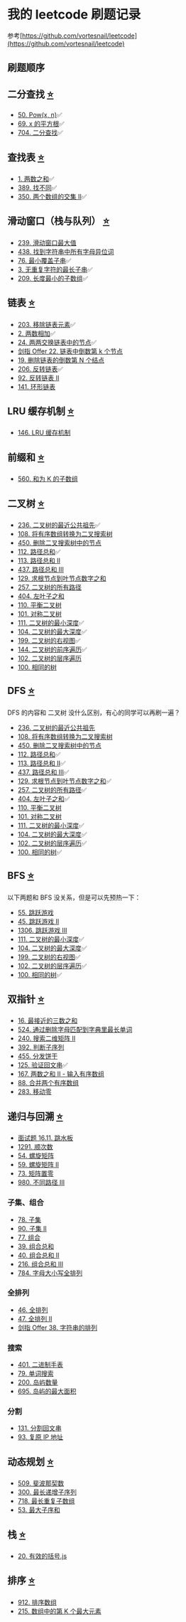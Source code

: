 # 我的 leetcode 刷题记录

参考[https://github.com/vortesnail/leetcode](https://github.com/vortesnail/leetcode)

## 刷题顺序

## 二分查找 [⭐️](https://leetcode-cn.com/problem-list/eX9fB8Ea)

- [50. Pow(x, n)](https://leetcode-cn.com/problems/powx-n/)✅
- [69. x 的平方根](https://leetcode-cn.com/problems/sqrtx/)✅
- [704. 二分查找](https://leetcode-cn.com/problems/binary-search/)✅

## 查找表 [⭐️](https://leetcode-cn.com/problem-list/KYFPLOXw)

- [1. 两数之和](https://leetcode-cn.com/problems/two-sum/)✅
- [389. 找不同](https://leetcode-cn.com/problems/find-the-difference/)✅
- [350. 两个数组的交集 II](https://leetcode-cn.com/problems/intersection-of-two-arrays-ii/)✅

## 滑动窗口（栈与队列） [⭐️](https://leetcode-cn.com/problem-list/SELtXHM4)

- [239. 滑动窗口最大值](https://leetcode-cn.com/problems/sliding-window-maximum/)
- [438. 找到字符串中所有字母异位词](https://leetcode-cn.com/problems/find-all-anagrams-in-a-string/)
- [76. 最小覆盖子串](https://leetcode-cn.com/problems/minimum-window-substring/)✅
- [3. 无重复字符的最长子串](https://leetcode-cn.com/problems/longest-substring-without-repeating-characters/)✅
- [209. 长度最小的子数组](https://leetcode-cn.com/problems/minimum-size-subarray-sum/)✅

## 链表 [⭐️](https://leetcode-cn.com/problem-list/y3PLlGWQ)

- [203. 移除链表元素](https://leetcode-cn.com/problems/remove-linked-list-elements/)✅
- [2. 两数相加](https://leetcode-cn.com/problems/add-two-numbers/)✅
- [24. 两两交换链表中的节点](https://leetcode-cn.com/problems/swap-nodes-in-pairs/)✅
- [剑指 Offer 22. 链表中倒数第 k 个节点](https://leetcode-cn.com/problems/lian-biao-zhong-dao-shu-di-kge-jie-dian-lcof/)
- [19. 删除链表的倒数第 N 个结点](https://leetcode-cn.com/problems/remove-nth-node-from-end-of-list/)
- [206. 反转链表](https://leetcode-cn.com/problems/reverse-linked-list/)✅
- [92. 反转链表 II](https://leetcode-cn.com/problems/reverse-linked-list-ii/)
- [141. 环形链表](https://leetcode-cn.com/problems/linked-list-cycle/)

## LRU 缓存机制 [⭐️](https://leetcode-cn.com/problem-list/97TDHRRC)

- [146. LRU 缓存机制](https://leetcode-cn.com/problems/lru-cache/)

## 前缀和 [⭐️](https://leetcode-cn.com/problem-list/kNTVZps1)

- [560. 和为 K 的子数组](https://leetcode-cn.com/problems/subarray-sum-equals-k/)

## 二叉树 [⭐️](https://leetcode-cn.com/problem-list/nSzezqrS)

- [236. 二叉树的最近公共祖先](https://leetcode-cn.com/problems/lowest-common-ancestor-of-a-binary-tree/)✅
- [108. 将有序数组转换为二叉搜索树](https://leetcode-cn.com/problems/convert-sorted-array-to-binary-search-tree/)
- [450. 删除二叉搜索树中的节点](https://leetcode-cn.com/problems/delete-node-in-a-bst/)
- [112. 路径总和](https://leetcode-cn.com/problems/path-sum/)✅
- [113. 路径总和 II](https://leetcode-cn.com/problems/path-sum-ii/)
- [437. 路径总和 III](https://leetcode-cn.com/problems/path-sum-iii/)
- [129. 求根节点到叶节点数字之和](https://leetcode-cn.com/problems/sum-root-to-leaf-numbers/)
- [257. 二叉树的所有路径](https://leetcode-cn.com/problems/binary-tree-paths/)
- [404. 左叶子之和](https://leetcode-cn.com/problems/sum-of-left-leaves/)
- [110. 平衡二叉树](https://leetcode-cn.com/problems/balanced-binary-tree/)
- [101. 对称二叉树](https://leetcode-cn.com/problems/symmetric-tree/)
- [111. 二叉树的最小深度](https://leetcode-cn.com/problems/minimum-depth-of-binary-tree/)✅
- [104. 二叉树的最大深度](https://leetcode-cn.com/problems/maximum-depth-of-binary-tree/)✅
- [199. 二叉树的右视图](https://leetcode-cn.com/problems/binary-tree-right-side-view/)✅
- [144. 二叉树的前序遍历](https://leetcode-cn.com/problems/binary-tree-preorder-traversal/)✅
- [102. 二叉树的层序遍历](https://leetcode-cn.com/problems/binary-tree-level-order-traversal/)
- [100. 相同的树](https://leetcode-cn.com/problems/same-tree/)

## DFS [⭐️](https://leetcode-cn.com/problem-list/nSzezqrS)

DFS 的内容和 二叉树 没什么区别，有心的同学可以再刷一遍？

- [236. 二叉树的最近公共祖先](https://leetcode-cn.com/problems/lowest-common-ancestor-of-a-binary-tree/)
- [108. 将有序数组转换为二叉搜索树](https://leetcode-cn.com/problems/convert-sorted-array-to-binary-search-tree/)
- [450. 删除二叉搜索树中的节点](https://leetcode-cn.com/problems/delete-node-in-a-bst/)
- [112. 路径总和](https://leetcode-cn.com/problems/path-sum/)✅
- [113. 路径总和 II](https://leetcode-cn.com/problems/path-sum-ii/)✅
- [437. 路径总和 III](https://leetcode-cn.com/problems/path-sum-iii/)✅
- [129. 求根节点到叶节点数字之和](https://leetcode-cn.com/problems/sum-root-to-leaf-numbers/)✅
- [257. 二叉树的所有路径](https://leetcode-cn.com/problems/binary-tree-paths/)✅
- [404. 左叶子之和](https://leetcode-cn.com/problems/sum-of-left-leaves/)✅
- [110. 平衡二叉树](https://leetcode-cn.com/problems/balanced-binary-tree/)
- [101. 对称二叉树](https://leetcode-cn.com/problems/symmetric-tree/)
- [111. 二叉树的最小深度](https://leetcode-cn.com/problems/minimum-depth-of-binary-tree/)✅
- [104. 二叉树的最大深度](https://leetcode-cn.com/problems/maximum-depth-of-binary-tree/)✅
- [102. 二叉树的层序遍历](https://leetcode-cn.com/problems/binary-tree-level-order-traversal/)✅
- [100. 相同的树](https://leetcode-cn.com/problems/same-tree/)✅

## BFS [⭐️](https://leetcode-cn.com/problem-list/cdsPeEX5)

以下两题和 BFS 没关系，但是可以先预热一下：

- [55. 跳跃游戏](https://leetcode-cn.com/problems/jump-game/)
- [45. 跳跃游戏 II](https://leetcode-cn.com/problems/jump-game-ii/)
- [1306. 跳跃游戏 III](https://leetcode-cn.com/problems/jump-game-iii/)
- [111. 二叉树的最小深度](https://leetcode-cn.com/problems/minimum-depth-of-binary-tree/)✅
- [104. 二叉树的最大深度](https://leetcode-cn.com/problems/maximum-depth-of-binary-tree/)✅
- [199. 二叉树的右视图](https://leetcode-cn.com/problems/binary-tree-right-side-view/)✅
- [102. 二叉树的层序遍历](https://leetcode-cn.com/problems/binary-tree-level-order-traversal/)✅
- [100. 相同的树](https://leetcode-cn.com/problems/same-tree/)✅

## 双指针 [⭐️](https://leetcode-cn.com/problem-list/ccZMKZDK)

- [16. 最接近的三数之和](https://leetcode-cn.com/problems/3sum-closest/)
- [524. 通过删除字母匹配到字典里最长单词](https://leetcode-cn.com/problems/longest-word-in-dictionary-through-deleting/)
- [240. 搜索二维矩阵 II](https://leetcode-cn.com/problems/search-a-2d-matrix-ii/)
- [392. 判断子序列](https://leetcode-cn.com/problems/is-subsequence/)
- [455. 分发饼干](https://leetcode-cn.com/problems/assign-cookies/)
- [125. 验证回文串](https://leetcode-cn.com/problems/valid-palindrome/)✅
- [167. 两数之和 II - 输入有序数组](https://leetcode-cn.com/problems/two-sum-ii-input-array-is-sorted/)
- [88. 合并两个有序数组](https://leetcode-cn.com/problems/merge-sorted-array/)
- [283. 移动零](https://leetcode-cn.com/problems/move-zeroes/)

## 递归与回溯 [⭐️](https://leetcode-cn.com/problem-list/QS1BC1f6)

- [面试题 16.11. 跳水板](https://leetcode-cn.com/problems/diving-board-lcci/)
- [1291. 顺次数](https://leetcode-cn.com/problems/sequential-digits/)
- [54. 螺旋矩阵](https://leetcode-cn.com/problems/spiral-matrix/)
- [59. 螺旋矩阵 II](https://leetcode-cn.com/problems/spiral-matrix-ii/)
- [73. 矩阵置零](https://leetcode-cn.com/problems/set-matrix-zeroes/)
- [980. 不同路径 III](https://leetcode-cn.com/problems/unique-paths-iii/)

### 子集、组合

- [78. 子集](https://leetcode-cn.com/problems/subsets/)
- [90. 子集 II](https://leetcode-cn.com/problems/subsets-ii/)
- [77. 组合](https://leetcode-cn.com/problems/combinations/)
- [39. 组合总和](https://leetcode-cn.com/problems/combination-sum/)
- [40. 组合总和 II](https://leetcode-cn.com/problems/combination-sum-ii/)
- [216. 组合总和 III](https://leetcode-cn.com/problems/combination-sum-iii/)
- [784. 字母大小写全排列](https://leetcode-cn.com/problems/letter-case-permutation/)

### 全排列

- [46. 全排列](https://leetcode-cn.com/problems/permutations/)
- [47. 全排列 II](https://leetcode-cn.com/problems/permutations-ii/)
- [剑指 Offer 38. 字符串的排列](https://leetcode-cn.com/problems/zi-fu-chuan-de-pai-lie-lcof/)

### 搜索

- [401. 二进制手表](https://leetcode-cn.com/problems/binary-watch/)
- [79. 单词搜索](https://leetcode-cn.com/problems/word-search/)
- [200. 岛屿数量](https://leetcode-cn.com/problems/number-of-islands/solution/)
- [695. 岛屿的最大面积](https://leetcode-cn.com/problems/max-area-of-island/)

### 分割

- [131. 分割回文串](https://leetcode-cn.com/problems/palindrome-partitioning/)
- [93. 复原 IP 地址](https://leetcode-cn.com/problems/restore-ip-addresses/)

## 动态规划 [⭐️](https://leetcode-cn.com/problem-list/l17RJFnN)

- [509. 斐波那契数](https://leetcode-cn.com/problems/fibonacci-number/)
- [300. 最长递增子序列](https://leetcode-cn.com/problems/longest-increasing-subsequence/)
- [718. 最长重复子数组](https://leetcode-cn.com/problems/maximum-length-of-repeated-subarray/)
- [53. 最大子序和](https://leetcode-cn.com/problems/maximum-subarray/)

## 栈 [⭐️](https://leetcode-cn.com/problem-list/zqCRhoIK)

- [20. 有效的括号.js](https://leetcode-cn.com/problems/valid-parentheses/)

## 排序 [⭐️](https://leetcode-cn.com/problem-list/W7hjhmNb)

- [912. 排序数组](https://leetcode-cn.com/problems/sort-an-array/)
- [215. 数组中的第 K 个最大元素](https://leetcode-cn.com/problems/kth-largest-element-in-an-array/)
